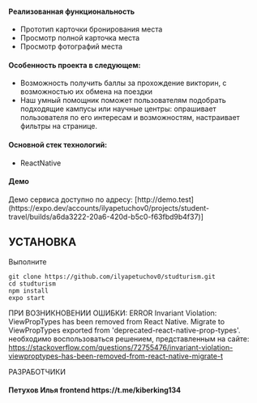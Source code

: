 <h4>Реализованная функциональность</h4>
<ul>
    <li>Прототип карточки бронирования места</li>
    <li>Просмотр полной карточка места</li>
    <li>Просмотр фотографий места</li>
</ul> 
<h4>Особенность проекта в следующем:</h4>
<ul>
 <li>Возможность получить баллы за прохождение викторин, с возможностью их обмена на поездки</li>
 <li>Наш умный помощник поможет пользователям подобрать подходящие кампусы или научные центры: опрашивает пользователя по его интересам и возможностям, настраивает фильтры на странице.</li>
 </ul>
<h4>Основной стек технологий:</h4>
<ul>
    <li>ReactNative</li>
 </ul>
<h4>Демо</h4>
<p>Демо сервиса доступно по адресу: [http://demo.test](https://expo.dev/accounts/ilyapetuchov0/projects/student-travel/builds/a6da3222-20a6-420d-b5c0-f63fbd9b4f37)] </p>


УСТАНОВКА
------------

Выполните 
~~~
git clone https://github.com/ilyapetuchov0/studturism.git
cd studturism
npm install
expo start
~~~

ПРИ ВОЗНИКНОВЕНИИ ОШИБКИ: ERROR  Invariant Violation: ViewPropTypes has been removed from React Native. Migrate to ViewPropTypes exported from 'deprecated-react-native-prop-types'.
необходимо воспользоваться решением, представленным на сайте: https://stackoverflow.com/questions/72755476/invariant-violation-viewproptypes-has-been-removed-from-react-native-migrate-t

РАЗРАБОТЧИКИ

<h4>Петухов Илья frontend https://t.me/kiberking134 </h4>


